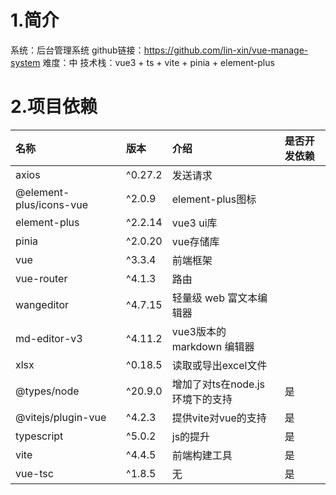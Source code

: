 # 1.简介

系统：后台管理系统
github链接：https://github.com/lin-xin/vue-manage-system
难度：中
技术栈：vue3 + ts + vite + pinia + element-plus

# 2.项目依赖

| 名称                    | 版本    | 介绍                            | 是否开发依赖 |
| :---------------------- | :------ | :------------------------------ | :----------- |
| axios                   | ^0.27.2 | 发送请求                        |              |
| @element-plus/icons-vue | ^2.0.9  | element-plus图标                |              |
| element-plus            | ^2.2.14 | vue3 ui库                       |              |
| pinia                   | ^2.0.20 | vue存储库                       |              |
| vue                     | ^3.3.4  | 前端框架                        |              |
| vue-router              | ^4.1.3  | 路由                            |              |
| wangeditor              | ^4.7.15 | 轻量级 web 富文本编辑器         |              |
| md-editor-v3            | ^4.11.2 | vue3版本的 markdown 编辑器      |              |
| xlsx                    | ^0.18.5 | 读取或导出excel文件             |              |
| @types/node             | ^20.9.0 | 增加了对ts在node.js环境下的支持 | 是           |
| @vitejs/plugin-vue      | ^4.2.3  | 提供vite对vue的支持             | 是           |
| typescript              | ^5.0.2  | js的提升                        | 是           |
| vite                    | ^4.4.5  | 前端构建工具                    | 是           |
| vue-tsc                 | ^1.8.5  | 无                              | 是           |


